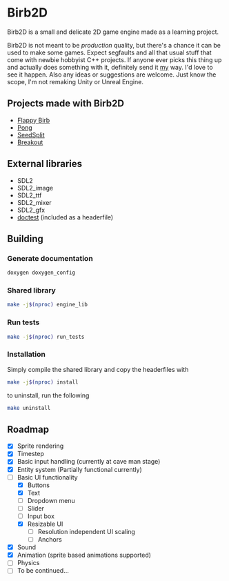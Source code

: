 # Birb2D
Birb2D is a small and delicate 2D game engine made as a learning project.

Birb2D is not meant to be *production* quality, but there's a chance it can be used to make some games. Expect segfaults and all that usual stuff that come with newbie hobbyist C++ projects. If anyone ever picks this thing up and actually does something with it, definitely send it [my](https://github.com/Toasterbirb) way. I'd love to see it happen. Also any ideas or suggestions are welcome. Just know the scope, I'm not remaking Unity or Unreal Engine.

## Projects made with Birb2D
- [Flappy Birb](https://github.com/Toasterbirb/Flappy-Birb)
- [Pong](https://github.com/Toasterbirb/Pong)
- [SeedSplit](https://github.com/Toasterbirb/SeedSplit)
- [Breakout](https://github.com/Toasterbirb/Breakout)

## External libraries
- SDL2
- SDL2_image
- SDL2_ttf
- SDL2_mixer
- SDL2_gfx
- [doctest](https://github.com/doctest/doctest) (included as a headerfile)

## Building
### Generate documentation
```sh
doxygen doxygen_config
```

### Shared library
```sh
make -j$(nproc) engine_lib
```

### Run tests
```sh
make -j$(nproc) run_tests
```

### Installation
Simply compile the shared library and copy the headerfiles with
```sh
make -j$(nproc) install
```
to uninstall, run the following
```sh
make uninstall
```

## Roadmap
- [x] Sprite rendering
- [x] Timestep
- [x] Basic input handling (currently at cave man stage)
- [x] Entity system (Partially functional currently)
- [ ] Basic UI functionality
	- [x] Buttons
	- [x] Text
	- [ ] Dropdown menu
	- [ ] Slider
	- [ ] Input box
	- [x] Resizable UI
		- [ ] Resolution independent UI scaling
		- [ ] Anchors
- [x] Sound
- [x] Animation (sprite based animations supported)
- [ ] Physics
- [ ] To be continued...
